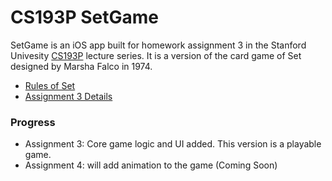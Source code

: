 # CS193P SetGame
SetGame is an iOS app built for homework assignment 3 in the Stanford Univesity [CS193P](https://cs193p.sites.stanford.edu) lecture series. It is a version of the card game of Set designed by Marsha Falco in 1974.

- [Rules of Set](https://en.wikipedia.org/wiki/Set_(card_game))
- [Assignment 3 Details](https://cs193p.sites.stanford.edu/sites/g/files/sbiybj16636/files/media/file/assignment_3_0.pdf)

### Progress
- Assignment 3: Core game logic and UI added. This version is a playable game.
- Assignment 4: will add animation to the game (Coming Soon)
